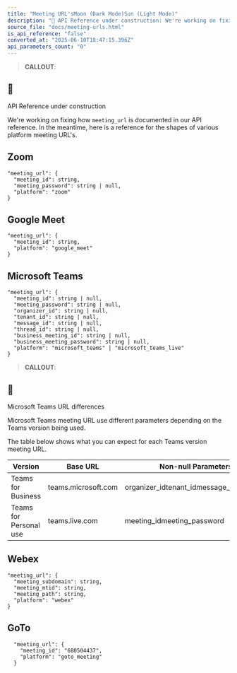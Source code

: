 ```yaml
---
title: "Meeting URL'sMoon (Dark Mode)Sun (Light Mode)"
description: "🚧 API Reference under construction: We're working on fixing how meeting_url is documented in our API reference. In the meantime, here is a reference for the shapes of various platform meeting URL's. Zoom \"meeting_url\": { \"meeting_id\": string, \"meeting_password\": string | null, \"platform\": \"zoom\" } ..."
source_file: "docs/meeting-urls.html"
is_api_reference: "false"
converted_at: "2025-06-10T18:47:15.396Z"
api_parameters_count: "0"
---
```

> **CALLOUT**:

## 🚧

API Reference under construction

We're working on fixing how `meeting_url` is documented in our API reference. In the meantime, here is a reference for the shapes of various platform meeting URL's.

## Zoom

[](#zoom)

```
"meeting_url": {
  "meeting_id": string,
  "meeting_password": string | null,
  "platform": "zoom"
}

```

## Google Meet

[](#google-meet)

```
"meeting_url": {
  "meeting_id": string,
  "platform": "google_meet"
}

```

## Microsoft Teams

[](#microsoft-teams)

```
"meeting_url": {
  "meeting_id": string | null,
  "meeting_password": string | null,
  "organizer_id": string | null,
  "tenant_id": string | null,
  "message_id": string | null,
  "thread_id": string | null,
  "business_meeting_id": string | null,
  "business_meeting_password": string | null,
  "platform": "microsoft_teams" | "microsoft_teams_live"
}

```

> **CALLOUT**:

## 📘

Microsoft Teams URL differences

Microsoft Teams meeting URL use different parameters depending on the Teams version being used.

The table below shows what you can expect for each Teams version meeting URL.

| Version | Base URL | Non-null Parameters |
| --- | --- | --- |
| Teams for Business | teams.microsoft.com | organizer_idtenant_idmessage_idthread_id |
| Teams for Personal use | teams.live.com | meeting_idmeeting_password |

## Webex

[](#webex)

```
"meeting_url": {
  "meeting_subdomain": string,
  "meeting_mtid": string,
  "meeting_path": string,
  "platform": "webex"
}

```

## GoTo

[](#goto)

```
  "meeting_url": {
    "meeting_id": "680504437",
    "platform": "goto_meeting"
  }

```
